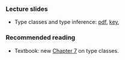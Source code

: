 ### Lecture slides

* Type classes and type inference: [pdf](slides/type-classes.pdf), [key](slides/type-classes.key),

### Recommended reading

- Textbook: new [Chapter 7](readings/type-classes.pdf) on type classes.
